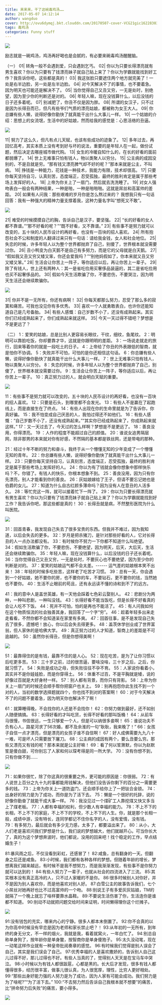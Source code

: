 ```yaml
---
title: 来来来，干了这碗毒鸡汤……
date: 2017-05-07 14:12:14
author: wangduo
cover: http://ovu6dymqj.bkt.clouddn.com/20170507-cover-VCG21gic16228303.jpg
tags: 毒鸡汤
categories: Funny stuff
---
```


![](https://mmbiz.qlogo.cn/mmbiz_jpg/NdtxpEqytxWa8AHBHJX80LnWxxrkDOAlvDvb7quH2Q6F1luITsPWPSJ8oJvQA5P9H1TJSVjUDzwZWuibub0mODQ/0?wx_fmt=jpeg)

励志就是一碗鸡汤，鸡汤再好喝也是会腻的，有必要来碗毒鸡汤醒醒脑。

（一）
01| 转角一般不会遇到爱，只会遇到乞丐。
02| 你以为只要长得漂亮就有男生喜欢？你以为只要有了钱漂亮妹子就自己贴上来了？你以为学霸就能找到好工作？我告诉你吧，这些都是真的！
03| 我这张脸只要遮住两个地方就完美了！一处是右半边脸，另一处是左半边脸。
04| 对今天解决不了的事情，也不要着急。因为明天也可能还是解决不了。
05| 当你觉得自己又丑又穷，一无是处时，别绝望，因为至少你的判断还是对的。
06| 年轻人嘛，现在没钱算什么，以后没钱的日子还多着呢。
07| 别减肥了，你丑不仅是因为胖。
08| 所谓的女汉子，只不过是因为长得丑而已，但凡有些爷们气质的漂亮姑娘，都被称为女王大人。
09| 你总嫌有些人懒，说得好像你勤快了就真能干出什么大事儿一样。
10| 一个姑娘的介绍：思想上的女流氓，生活中的好姑娘，然而给我的感觉是：心思活络的丑逼。

![](https://mmbiz.qlogo.cn/mmbiz_png/NdtxpEqytxWa8AHBHJX80LnWxxrkDOAluicolIYIvaSYcvxnnnBX9cIbpAmBE5eJE3OINdfFxsibr9icXNpqdquog/0?wx_fmt=png)

11| 努力了这么久，但凡有点儿天赋，也该有些成功的迹象了。
12| 多年过去，再回忆高考，其实本质上没有考到好与坏的说法，重要的是年轻人在一起，做份试题，然后决定去哪座城市做代购。
13| 女生的冷暖自知什么的，在长的好看的面前都弱爆了。
14| 世上无难事只怕有钱人，物以类聚人以穷分。
15| 公主病的成因没别的，不是丑就是穷。“那有钱又漂亮脾气却不好的呢？”那本来就是公主，不叫病。
16| 挣钱是一种能力，花钱是一种技术，我能力有限，技术却很高。
17| 只要你每天坚持自习，认真刻苦，态度端正，忍受孤独，最终的胜利肯定是属于那些考场上发挥好的人。
18| 上帝为你关上了一扇门，然后就去洗洗睡了。
19| 对女人强吻表白一般会有两种结果，一种是啪，一种是啪啪啪。这就是屌丝和高富帅的差距。
20| 如果有人问我：那些艰难的岁月你是怎么熬过来的？ 我想我只有一句话回答：我有一种强大的精神力量支撑着我，这种力量名字叫“想死又不敢”。

![](https://mmbiz.qlogo.cn/mmbiz_png/NdtxpEqytxWa8AHBHJX80LnWxxrkDOAl6czEdMgmKMn3fiatfh9ZzuFia36EKwibANNHyF7924JbuVDmz40efascA/0?wx_fmt=png)

21| 难受的时候摸摸自己的胸，告诉自己是汉子，要坚强。
22| “长的好看的女人都不靠谱。”“那不好看的呢？”“既不好看，又不靠谱。”
23| 有些事不是努力就可以改变的，五十块的人民币设计的再好看，也没有一百块的招人喜欢。
24| 所有抱怨社会不公和制度的人翻译过来只有一句话：请给我金钱，女人和社会地位。
25| 失恋的时候，许多年轻人以为整个世界都抛弃了自己，别傻了，世界根本就没需要过你。
26| 丑小鸭变为白天鹅不是自己有多努力，而是它的父母就是白天鹅。
27| “假如我又丑又穷又矮又笨，你还会爱我吗？”“别他妈假如了，你本来就又丑又穷又矮又笨。”
28| 生活会让你苦上一阵子，等你适应以后，再让你苦上一辈子。
29| 除了有钱人，世上还有两种人：其一是省吃俭用买奢侈品装逼的，其二是省吃俭用也买不起奢侈品的。
30| 假如今天生活欺骗了你，不要悲伤，不要哭泣，因为明天生活还会继续欺骗你。

![](https://mmbiz.qlogo.cn/mmbiz_png/NdtxpEqytxWa8AHBHJX80LnWxxrkDOAl5qrDERDia78hJtTZLaIC94K2CWTcAspATZmucicDO8LXToJPaqYJMBibg/0?wx_fmt=png)

31| 你并不是一无所有，你还有病啊！
32| 你每天都那么努力，忍受了那么多的寂寞和痛苦。可我也没见你有多优秀。
33| 喜欢一个人就勇敢表白，也许你还能知道自己是几号备胎。
34| 有些人感慨：自己岁数不小了，还没有成熟起来。其实你们已经成熟起来了，你们成熟起来就这样。
35| 今天一天过得不错吧？梦想是不是更远了？

（二）
1：爱笑的姑娘，总是比别人更容易长眼纹，干纹，细纹，鱼尾纹。
2：明明可以靠脸吃饭，你却要靠才华，这就是你跟明明的差距。
3：一场说走就走的旅行，回来等着你的就是一段吃土的日子。
4：上帝给了你丑的外表跟低的智商，就是怕你不协调。
5：失败并不可怕，可怕的是你还相信这句话。
6：你总嫌有些人懒，说得好像你勤快了就真能干出什么大事儿一样。
7：世上无难事只怕有钱人，物以类聚人以穷分。
8：失恋的时候，许多年轻人以为整个世界都抛弃了自己，别傻了，世界根本就没需要过你。
9：生活会让你苦上一阵子，等你适应以后，再让你苦上一辈子。
10：真正努力过的人，就会明白天赋的重要。

![](https://mmbiz.qlogo.cn/mmbiz_png/NdtxpEqytxWa8AHBHJX80LnWxxrkDOAl5qyicJlmkFyvZ6r8lP9iaKtZibgeGqQqfsjeye20D0936rfBMbVBr1Qdg/0?wx_fmt=png)

11：有些事不是努力就可以改变的，五十块的人民币设计的再好看，也没有一百块的招人喜欢。
12：只要是石头，到哪里都不会发光。
13：有些人不是赢在了起跑线上，而是直接生在了终点。
14：有些人出现在你的生命里就是为了告诉你，你真好骗。
15：我不怕变成自己厌恶的人，我怕过得还不如他们。
16：有些人感慨：“自己岁数不小了，还没有成熟起来。”“其实你已经成熟起来了，你成熟起来就这样。”
17：又一天过去了，今天过的怎么样啊？梦想是不是更远了。
18：善良没用，你得漂亮。
19 ：人作的程度不能超过自己的颜值。
20：谁说女追男隔层网，除非那男的本来就对你有好感，不然隔的基本都是铁丝网，还是带电的那种。

21：经过十年不断的努力和奋斗，我终于从一个懵懂无知的少年变成了一个懵懂无知的青年。
22：你总嫌有些人懒，说得好像你勤快了就真能干出什么大事儿一样。
23：只要你每天坚持自习，认真刻苦，态度端正，忍受孤独，最终的胜利肯定是属于那些考场上发挥好的人。
24：你以为有了钱就会像你想象中那样快乐吗？不，你错了。有钱人的快乐，你根本想象不到。
25：善良没用，因为只有你先漂亮，别人才能看到你的善良。
26：灰姑娘嫁给了王子，但请不要忘记她也是伯爵的女儿。
27：知道为什么自古红颜多薄命吗？因为没有人在意丑的人活多久。
28：等忙完这一阵，就可以接着忙下一阵了。
29：你以为只要长得漂亮就有男生喜欢？你以为只要有了钱漂亮妹子就自己贴上来了？你以为学霸就能找到好工作？我告诉你吧，那这些都是真的！
30：长得丑就是病，不然整形医院为什么叫医院。

![](https://mmbiz.qlogo.cn/mmbiz_png/NdtxpEqytxWa8AHBHJX80LnWxxrkDOAlGMH4J0uyM3WpfbDr0YJGmRo90COrib5VXDd6HZEEDfJdGBPrHHHTucg/0?wx_fmt=png)

31：回首青春，我发现自己失去了很多宝贵的东西。但我并不难过，因为我知道，以后会失去的更多。
32：岁月是把杀猪刀，是针对那些好看的人，它对长得丑的人一点办法都没有。
33：有时候你不努力一下你都不知道什么叫绝望。
34：假如生活欺骗了你，不要悲伤，不要绝望，因为明天，后天，大后天，生活还会继续欺骗你。
35：年轻人嘛，现在没钱算什么，以后没钱的日子还长着呢。
36：当你觉得自己又丑又穷，一无是处时，不要灰心也不要绝望，因为至少你的判断是对的。
37：爱笑的姑娘运气都不会太差。------ 运气差的姑娘根本笑不出来！
38：年轻的时候多吃些苦，这样老了吃苦才习惯。
39：总有一天，你会遇到一个好姑娘，她不要你的房，也不要你的车，不要钻石，更不要你的钱，当然她也不要你。
40：生活不止眼前的苟且，还有永远读不懂的诗和到不了的远方。

41：我的意中人是盖世英雄，有一天他会踩着七色彩云娶别人。
42：悲剧分为两种，一种叫悲剧，一种叫没钱。
43：长得好看不能当饭吃，但是长得不好看真的会让人吃不下饭。
44：死并不可怕，怕的是再也不能活了。
45：有人问我如何在这个物质恒流的社会独善其身，我回答了一个字“穷”。
46：趁着年轻多出来走走看看，不然你都不会知道呆在家里有多爽。
47：回首往事，是不是发现自己失去了很多，遗憾吧！放心，你以后会失去得更多。
48：盖茨休学创业成了世界富翁，但人家休的是哈佛大学。
49：真正努力过的人才知道，智商上的差距是不可逾越的。
50：虽然你长得丑，但是你想得美啊！

![](https://mmbiz.qlogo.cn/mmbiz_png/NdtxpEqytxWa8AHBHJX80LnWxxrkDOAl0aoHRtlUtiaxdpPvyswltichSoc7u6vGp2yeAFRBeMQBYmwcUyRDCtgA/0?wx_fmt=png)

51：最靠得住的是有钱，最靠不住的是人心。
52：现在吃苦，是为了让你习惯以后吃更多苦。
53：三十岁之前，过的很苦逼，要啥没啥，三十岁之后，之后，你就习惯了。
54：失败是成功之母，但失败往往不孕不育。
55：人家说你看着小，其实并不是你娃娃脸，而是你穿得土。
56：体重不过百，不是平胸就是矮，说的好像过百就是大好身材一样。
57：别人都有背景，而你只有背影。
58：上帝为你关上一扇门的时候还会顺手帮你把窗户也关上。
59：别再抱怨你此生找不到一个对的人，当初的数学选择题就四个，你也找不到对的答案啊！
60：对于今天解决不了的问题不要着急，因为明天你也解决不了啊！

61：就算睡得晚，不会找你的人还是不会找你！
62：你努力做到最好，还不如别人随便搞搞。
63：长得好看的才叫吃货，长得不好看的那叫饭桶！
64：从前车马很慢，书信很远，一生只够爱一个人，但是可以纳很多妾啊！
65：谁说功夫不负有心人，路星河求了56次婚，都不及余淮的一句“耿耿，我来晚了！”
66：女孩子自信一点才漂亮，但是漂亮的女孩子谁不自信啊！
67：好人成佛需要九九八十一难，可是坏人只需要放下屠刀。
68：公主病的成因有两个，要么丑要么穷。那些又漂亮又有钱的呢？那本来就是公主好嘛！
69：看了何以笙箫默，你以为赵默笙是傻白甜，可你别忘了人家和何以琛考得是同一所大学。
70：没有你想不到，只有你做不到……

![](https://mmbiz.qlogo.cn/mmbiz_png/NdtxpEqytxWa8AHBHJX80LnWxxrkDOAlJWyXd085RHY5C2lgLyLh7Uc8mq3AAribdL5qWPiceUUDzrAbrmqK8h4g/0?wx_fmt=png)

71：如果你很忙，除了你这真的很重要之外，更可能的原因是：你很弱。
72：有人说世上百分之九十九的事都能用钱解决，但他们没告诉你剩下的百分之一需要更多的钱。
73：上帝为你关上一道防盗门，还会顺手给你上了一把钛合金锁。
74：出身好的努力是为了成功，而你是为了活下去。
75：懒是一个很好的托辞，说的好像你勤奋了就能干成大事一样。
76：我没见过一个煤矿工人靠挖煤又快又多当上了煤老板。
77：人都有幸福的权利，但少数人有幸福的能力。
78：不上不下的长相，不上不下的家庭，不上不下的学校，不上不下的人生。你，就是那个长相一般，成绩中游，没有特长，连同学都记不住你名字的人，没有爱情，没有钱。
79：有多努力，最后就会有多少无力感，太多了，都要溢出来了。
80：从小，大人们老是喜欢问我们梦想是什么，我们说的梦想越大，他们就越开心。可当你长大了，真的为这个梦想奔波时，他们都说，没用的回来吧！找个稳定的工作，早点结婚生子！

81:暴风雨之后，不仅没看到彩虹，还感冒了！
82:咸鱼，总有翻身的一天。但翻身之后还是咸鱼。
83:小时候，我们都有各种各样的梦想。但随着年龄的增长，梦想离我们越来越远，有时候不是我不想努力，而是我渐渐发现，有些事不是你努力就可以达到的！
84:有些人努力了一辈子，也就从社会的四流进入了三流。
85:其实根本没有真正高冷的人，只不过人家暖的不是你。
86:很多时候别人对你好，并不是因为别人喜欢你，而是他喜欢对别人好。
87:白雪公主的故事告诉我们，七个小屌丝对她再好也比不过高富帅的一个吻。
88:别说王子有多爱灰灰姑娘，TM的就隔了一个晚上就忘了啥样要靠水晶鞋。
89:不要说生活伤害了你，生活连你是谁都不知道。
90:别动不动就把问题交给时间来证明，时间懒得理你这个烂摊子。

![](https://mmbiz.qlogo.cn/mmbiz_png/NdtxpEqytxWa8AHBHJX80LnWxxrkDOAl3Nw830ibC1bJUSeicofGg6iaU0DiczjabQoBKicvg5ia0wrGy21lWAKdWblA/0?wx_fmt=png)

91:没有钱包的充实，哪来内心的宁静。很多人都本末倒置了。
92:你不会真的以为你高中时候没有早恋是因为老师和家长禁止吧？！
93:从年初的一无所有，到年终的身无分文，不一样的烟火，我就是我，看着就窝火，一年白忙了。
94:别总自称单身狗了，按年龄你是单身鳖，按智商你是单身傻狍子。
95:太久没动笔，现在一动笔这样作业就有一种皇帝批阅奏章的感觉。
96:有时候我们觉得是别人误会了自己，其实是我们误会了自己。
97:优秀幸福的人是喜欢撒娇的，告诉别人自己这儿过得不好，那儿过得也不好。有些人当真的了，觉得别人天天是在宝马车中哭泣。
98:小时候以为有钱人都很跋扈，心都是黑的。长大后才发现，很多有钱人都懂得很多，经历很丰富，做事儿很认真，为人很宽厚，理性，比穷人更好相处。
99:“那些出身好能力强的人努力是为了成功，因为人家有可能会成功。我们努力是为了啥呢?”“为了活下去。”
100:“不去努力然后告诉自己我根本就不想要”的痛苦，比“拼命努力后失败”的痛苦，要小得多。

![](https://mmbiz.qlogo.cn/mmbiz_png/NdtxpEqytxWa8AHBHJX80LnWxxrkDOAlQUlR7NWNkNuP1xibLvNVLA1HtGlnFiaLMzasCTKsdiaHTlkgJASPmGIVA/0?wx_fmt=png)
